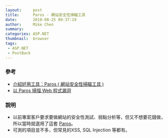 ```yaml
---
layout:     post
title:      Paros - 網站安全性掃瞄工具
date:       2018-08-25 09:37:19
author:     Mike Chen
summary:    
categories: ASP.NET
thumbnail:  browser
tags:
 - ASP.NET
 - PostBack
---
```


### 參考
* [介紹好用工具：Paros ( 網站安全性掃瞄工具 )](https://blog.miniasp.com/post/2008/12/15/Useful-tool-Paros-web-application-security-assessment.aspx)
* [以 Paros 掃描 Web 程式漏洞](https://www.openfoundry.org/index.php?option=com_content&task=view&id=8385&Itemid=4%3bisletter=1)


### 說明
* 以前專案客戶要求要做網站的安全性測試、弱點分析等，但又不想要花錢做，所以當時就選用了這套 [Paros](https://sourceforge.net/projects/paros/)。
* 可測的項目並不多，但常見的XSS, SQL Injection 等都有。